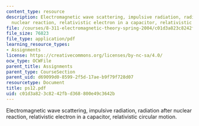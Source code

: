 ```yaml
---
content_type: resource
description: Electromagnetic wave scattering, impulsive radiation, radiation after
  nuclear reaction, relativistic electron in a capacitor, relativistic circular motion.
file: /courses/8-311-electromagnetic-theory-spring-2004/c01d3a823c8242fbd368800e49c3642b_ps12.pdf
file_size: 76823
file_type: application/pdf
learning_resource_types:
- Assignments
license: https://creativecommons.org/licenses/by-nc-sa/4.0/
ocw_type: OCWFile
parent_title: Assignments
parent_type: CourseSection
parent_uid: d69099d0-8599-2f5d-17ae-b9f79f728d07
resourcetype: Document
title: ps12.pdf
uid: c01d3a82-3c82-42fb-d368-800e49c3642b
---
```

Electromagnetic wave scattering, impulsive radiation, radiation after nuclear reaction, relativistic electron in a capacitor, relativistic circular motion.
